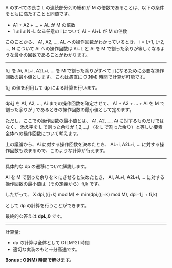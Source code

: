 A のすべての長さ
L の連続部分列の総和が
M の倍数であることは、以下の条件をともに満たすことと同値です。

- A1 + A2 + … + AL が M の倍数
- 1 ≤ i ≤ N−L なる任意の i について Ai − Ai+L が M の倍数

このことから、
A1, A2, …, AL への操作回数がわかっているとき、
i = L+1, L+2, …, N について Ai への操作回数は
Ai−L と Ai を M で割った余りが等しくなるような最小の回数であることがわかります。

---

fi,j を Ai, AL+i, A2L+i, … を M で割った余りがすべて j になるために必要な操作回数の最小値とします。
これは愚直に O(NM) 時間で計算が可能です。

fi,j の値を利用して dp による計算を行います。

---

dpi,j を A1, A2, …, Ai までの操作回数を確定させて、
A1 + A2 + … + Ai を M で割った余りが j であるときの操作回数の最小値として定めます。

ただし、ここでの操作回数の最小値とは、
A1, A2, …, Ai に対するものだけではなく、
添え字を L で割った余りが 1,2,…,i （を L で割った余り）と等しい要素全体への操作回数について考えます。

上の議論から、Ai に対する操作回数を決めたとき、
AL+i, A2L+i, … に対する操作回数も決まるので、このような計算が行えます。

---

具体的な dp の遷移について解説します。

Ai を M で割った余りを k にさせると決めたとき、
Ai, AL+i, A2L+i, … に対する操作回数の最小値は（その定義から）fi,k です。

したがって、
X
dpi,((j+k) mod M) ← min(dpi,((j+k) mod M), dpi−1,j + fi,k)

として dp の計算を行うことができます。

最終的な答えは **dpL,0** です。

---

計算量:
- dp の計算は全体として O(LM^2) 時間
- 適切な実装のもと十分高速です。

**Bonus : O(NM) 時間で解けます。**
